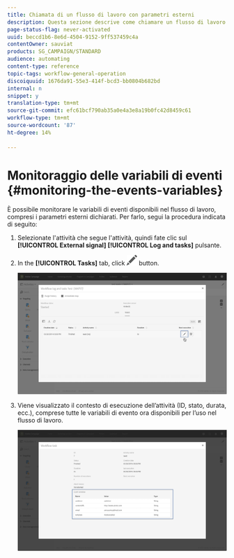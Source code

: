 ```yaml
---
title: Chiamata di un flusso di lavoro con parametri esterni
description: Questa sezione descrive come chiamare un flusso di lavoro con parametri esterni.
page-status-flag: never-activated
uuid: beccd1b6-8e6d-4504-9152-9ff537459c4a
contentOwner: sauviat
products: SG_CAMPAIGN/STANDARD
audience: automating
content-type: reference
topic-tags: workflow-general-operation
discoiquuid: 1676da91-55e3-414f-bcd3-bb0804b682bd
internal: n
snippet: y
translation-type: tm+mt
source-git-commit: efc61bcf790ab35a0e4a3e8a19b0fc42d8459c61
workflow-type: tm+mt
source-wordcount: '87'
ht-degree: 14%

---
```



# Monitoraggio delle variabili di eventi {#monitoring-the-events-variables}

È possibile monitorare le variabili di eventi disponibili nel flusso di lavoro, compresi i parametri esterni dichiarati. Per farlo, segui la procedura indicata di seguito:

1. Selezionate l&#39;attività che segue l&#39;attività, quindi fate clic sul **[!UICONTROL External signal]** **[!UICONTROL Log and tasks]** pulsante.
1. In the **[!UICONTROL Tasks]** tab, click ![](assets/edit_darkgrey-24px.png) button.

   ![](assets/extsignal_monitoring_2.png)

1. Viene visualizzato il contesto di esecuzione dell’attività (ID, stato, durata, ecc.), comprese tutte le variabili di evento ora disponibili per l’uso nel flusso di lavoro.

   ![](assets/extsignal_monitoring_3.png)
